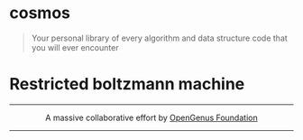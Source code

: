 # cosmos
> Your personal library of every algorithm and data structure code that you will ever encounter

# Restricted boltzmann machine

---

<p align="center">
	A massive collaborative effort by <a href="https://github.com/OpenGenus/cosmos">OpenGenus Foundation</a> 
</p>

---
